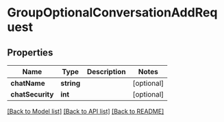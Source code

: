# GroupOptionalConversationAddRequest

## Properties
Name | Type | Description | Notes
------------ | ------------- | ------------- | -------------
**chatName** | **string** |  | [optional] 
**chatSecurity** | **int** |  | [optional] 

[[Back to Model list]](../README.md#documentation-for-models) [[Back to API list]](../README.md#documentation-for-api-endpoints) [[Back to README]](../README.md)


